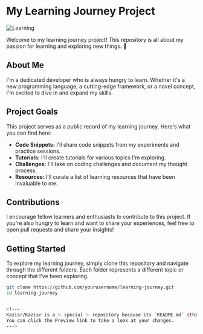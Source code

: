 # My Learning Journey Project

![Learning](https://img.shields.io/badge/Learning-Hungry%20to%20Learn-brightgreen)

Welcome to my learning journey project! This repository is all about my passion for learning and exploring new things. 🌱

## About Me

I'm a dedicated developer who is always hungry to learn. Whether it's a new programming language, a cutting-edge framework, or a novel concept, I'm excited to dive in and expand my skills.

## Project Goals

This project serves as a public record of my learning journey. Here's what you can find here:

- **Code Snippets:** I'll share code snippets from my experiments and practice sessions.
- **Tutorials:** I'll create tutorials for various topics I'm exploring.
- **Challenges:** I'll take on coding challenges and document my thought process.
- **Resources:** I'll curate a list of learning resources that have been invaluable to me.

## Contributions

I encourage fellow learners and enthusiasts to contribute to this project. If you're also hungry to learn and want to share your experiences, feel free to open pull requests and share your insights!

## Getting Started

To explore my learning journey, simply clone this repository and navigate through the different folders. Each folder represents a different topic or concept that I've been exploring.

```bash
git clone https://github.com/yourusername/learning-journey.git
cd learning-journey


<!---
Kazisr/Kazisr is a ✨ special ✨ repository because its `README.md` (this file) appears on your GitHub profile.
You can click the Preview link to take a look at your changes.
--->
